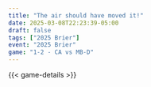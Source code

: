 ```yaml
---
title: "The air should have moved it!"
date: 2025-03-08T22:23:39-05:00
draft: false
tags: ["2025 Brier"]
event: "2025 Brier"
game: "1-2 - CA vs MB-D"
---
```

{{< game-details >}}
<!--more-->

